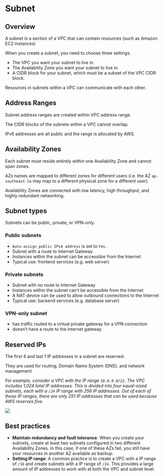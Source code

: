 # Subnet

## Overview

A subnet is a section of a VPC that can contain resources (such as Amazon EC2 instances)

When you create a subnet, you need to choose three settings.
- The  VPC you want your subnet to live in.
- The Availability  Zone you want your subnet to live in.
- A CIDR  block for your subnet, which must be a subset of the VPC CIDR block.

Resources in subnets within a VPC can communicate with each other.


## Address Ranges

Subnet address ranges are created within VPC address range.

The CIDR blocks of the subnets within a VPC cannot overlap.

IPv6 addresses are all public and the range is allocated by AWS.


## Availability Zones

Each subnet must reside entirely within one Availability Zone and cannot span zones.

AZs names are mapped to different zones for different users (i.e. the AZ `ap-southeast-2a` may map to a different physical zone for a different user).

Availability Zones are connected with low latency, high throughput, and highly redundant networking.


## Subnet types

Subnets can be public, private, or VPN-only.

### Public subnets
- `Auto-assign public IPv4 address` is set to `Yes`.
- Subnet with a route to Internet Gateway
- Instances within the subnet can be accessible from the Internet
- Typical use: frontend services (e.g. web server)

### Private subnets
- Subnet with no route to Internet Gateway
- Instances within the subnet can't be accessible from the Internet
- A NAT device can be used to allow outbound connections to the Internet
- Typical use: backend services (e.g. database server)

### VPN-only subnet
- has traffic routed to a virtual private gateway for a VPN connection
- doesn’t have a route to the internet gateway

## Reserved IPs

The first 4 and last 1 IP addresses in a subnet are reserved.

They are used for routing, Domain Name System (DNS), and network management.

*For example, consider a VPC with the IP range `10.0.0.0/22`. The VPC includes 1,024 total IP addresses. This is divided into four equal-sized subnets, each with a `/24` IP range with 256 IP addresses. Out of each of those IP ranges, there are only 251 IP addresses that can be used because AWS reserves five.*

![](https://media.licdn.com/dms/image/D4E12AQEu7jlm0CpbhA/article-cover_image-shrink_600_2000/0/1678029438590?e=2147483647&v=beta&t=790i4NTQzpGOn7sTBbrgFn83rvpwmk78WjzDaLtY-GU)


## Best practices

- **Maintain redundancy and fault tolerance**: When you create your subnets, create at least two subnets configured in two different Availability Zones. In this case, if one of these AZs fail, you still have your resources in another AZ available as backup.
- **Setting IP range**: A common practice is to create a VPC with a IP range of `/16` and create subnets with a IP range of `/24`. This provides a large amount of IP addresses to work with at both the VPC and subnet level.
